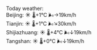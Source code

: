 Today weather:  
Beijing: ☀️   🌡️+1°C 🌬️→19km/h  
Tianjin: ☀️   🌡️+1°C 🌬️↘30km/h  
Shijiazhuang: ☀️   🌡️+4°C 🌬️↓19km/h  
Tangshan: ☀️   🌡️+0°C 🌬️↓19km/h  
